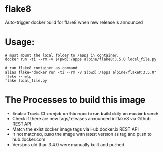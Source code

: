 # flake8
Auto-trigger docker build for flake8 when new release is announced

# Usage:

    # must mount the local folder to /apps in container.
    docker run -ti --rm -v $(pwd):/apps alpine/flake8:3.5.0 local_file.py

    # run flake8 container as command
    alias flake="docker run -ti --rm -v $(pwd):/apps alpine/flake8:3.5.0"
    flake --help
    flake local_file.py

# The Processes to build this image

* Enable Travis CI cronjob on this repo to run build daily on master branch
* Check if there are new tags/releases announced in flake8 via Github REST API
* Match the exist docker image tags via Hub.docker.io REST API
* If not matched, build the image with latest version as tag and push to hub.docker.com
* Versions old than 3.4.0 were manually built and pushed.

